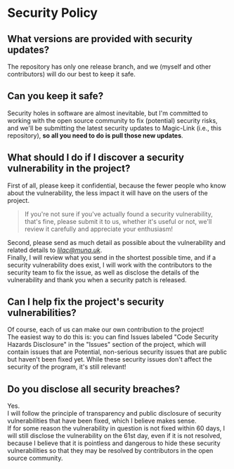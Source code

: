 # Security Policy

## What versions are provided with security updates?
The repository has only one release branch, and we (myself and other contributors) will do our best to keep it safe.

## Can you keep it safe?
Security holes in software are almost inevitable, but I'm committed to working with the open source community to fix (potential) security risks, and we'll be submitting the latest security updates to Magic-Link (i.e., this repository), **so all you need to do is pull those new updates**.

## What should I do if I discover a security vulnerability in the project?
First of all, please keep it confidential, because the fewer people who know about the vulnerability, the less impact it will have on the users of the project.  
> If you're not sure if you've actually found a security vulnerability, that's fine, please submit it to us, whether it's useful or not, we'll review it carefully and appreciate your enthusiasm!

Second, please send as much detail as possible about the vulnerability and related details to *lilac@muna.uk*.  
Finally, I will review what you send in the shortest possible time, and if a security vulnerability does exist, I will work with the contributors to the security team to fix the issue, as well as disclose the details of the vulnerability and thank you when a security patch is released.

## Can I help fix the project's security vulnerabilities?
Of course, each of us can make our own contribution to the project!  
The easiest way to do this is: you can find Issues labeled "Code Security Hazards Disclosure" in the "Issues" section of the project, which will contain issues that are Potential, non-serious security issues that are public but haven't been fixed yet. While these security issues don't affect the security of the program, it's still relevant!

## Do you disclose all security breaches?
Yes.  
I will follow the principle of transparency and public disclosure of security vulnerabilities that have been fixed, which I believe makes sense.  
If for some reason the vulnerability in question is not fixed within 60 days, I will still disclose the vulnerability on the 61st day, even if it is not resolved, because I believe that it is pointless and dangerous to hide these security vulnerabilities so that they may be resolved by contributors in the open source community.
